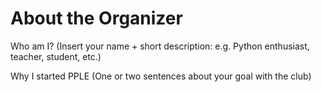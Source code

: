 # About the Organizer

Who am I?
(Insert your name + short description: e.g. Python enthusiast, teacher, student, etc.)

Why I started PPLE
(One or two sentences about your goal with the club)
